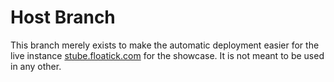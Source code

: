 # Host Branch

This branch merely exists to make the automatic deployment easier for the live instance [stube.floatick.com](https://stube.floatick.com/) for the showcase. It is not meant to be used in any other.